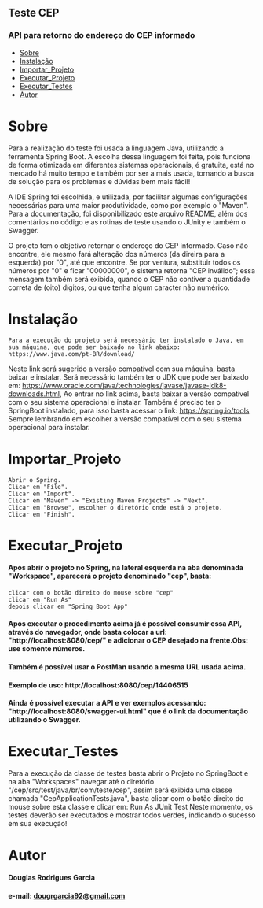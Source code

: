 ## Teste CEP

### API para retorno do endereço do CEP informado

<!--ts-->
   * [Sobre](#Sobre)
   * [Instalação](#Instalação)
   * [Importar_Projeto](#Importar_Projeto)
   * [Executar_Projeto](#Executar_Projeto)
   * [Executar_Testes](#Executar_Testes)
   * [Autor](#Autor)
<!--te-->

# Sobre
Para a realização do teste foi usada a linguagem Java, utilizando a ferramenta Spring Boot.
A escolha dessa linguagem foi feita, pois funciona de forma otimizada em diferentes sistemas operacionais, é gratuita, está no mercado há muito tempo e também por ser a mais usada, tornando a busca de solução para os problemas e dúvidas bem mais fácil!

A IDE Spring foi escolhida, e utilizada, por facilitar algumas configurações necessárias  para uma maior produtividade, como por exemplo o "Maven".
Para a documentação, foi disponibilizado este arquivo README, além dos comentários no código e as rotinas de teste usando o JUnity e também o Swagger.

O projeto tem o objetivo retornar o endereço do CEP informado. 
Caso não encontre, ele mesmo fará alteração dos números (da direira para a esquerda) por "0",  até que encontre. Se por ventura, substituir todos os números por "0" e ficar "00000000", o sistema retorna "CEP inválido"; essa mensagem também será exibida, quando o CEP  não contiver  a quantidade correta de (oito) dígitos, ou que tenha algum caracter não numérico.

# Instalação
	Para a execução do projeto será necessário ter instalado o Java, em sua máquina, que pode ser baixado no link abaixo:
	https://www.java.com/pt-BR/download/ 
Neste link será sugerido a versão compatível  com sua máquina, basta baixar e instalar.
Será necessário também ter o JDK que pode ser baixado em: https://www.oracle.com/java/technologies/javase/javase-jdk8-downloads.html, 
Ao entrar no link acima, basta baixar a versão compatível com o seu sistema operacional e instalar.
Também é preciso ter o SpringBoot instalado, para isso basta acessar o link: https://spring.io/tools Sempre lembrando em escolher a versão compatível com o seu sistema operacional para instalar.

# Importar_Projeto
	Abrir o Spring.
	Clicar em "File".
	Clicar em "Import".
	Clicar em "Maven" -> "Existing Maven Projects" -> "Next".
	Clicar em "Browse", escolher o diretório onde está o projeto.
	Clicar em "Finish".

# Executar_Projeto
#### Após abrir o projeto no Spring, na lateral esquerda na aba denominada "Workspace", aparecerá o projeto denominado "cep", basta:
	clicar com o botão direito do mouse sobre "cep"
	clicar em "Run As" 
	depois clicar em "Spring Boot App"
#### Após executar o procedimento acima já é possível consumir essa API, através do navegador, onde basta colocar a url: "http://localhost:8080/cep/" e adicionar o CEP desejado na frente.Obs: use somente números.
#### Também é possível usar o PostMan usando a mesma URL usada acima.
#### Exemplo de uso: http://localhost:8080/cep/14406515
#### Ainda é possível executar a API e ver exemplos acessando: "http://localhost:8080/swagger-ui.html" que é o link da documentação utilizando o Swagger.

# Executar_Testes
Para a execução da classe de testes basta abrir o Projeto no SpringBoot e na aba "Workspaces" navegar até o diretório "/cep/src/test/java/br/com/teste/cep", assim será exibida uma classe chamada "CepApplicationTests.java", basta clicar com o botão direito do mouse sobre esta classe e clicar em:
	Run As
	JUnit Test
Neste momento, os testes deverão ser executados e mostrar todos verdes, indicando o sucesso em sua execução!


# Autor
#### Douglas Rodrigues Garcia
#### e-mail: dougrgarcia92@gmail.com
